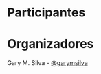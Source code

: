 # Participantes
    

# Organizadores
    
Gary M. Silva - [@garymsilva](http://github.com/garymsilva)
